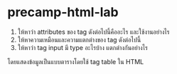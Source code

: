 # precamp-html-lab

1. ให้หาว่า attributes ของ tag ดังต่อไปนี้คืออะไร และใช้งานอย่างไร
2. ให้หาความเหมือนและความแตกต่างของ tag ดังต่อไปนี้
3. ให้หาว่า tag input มี type อะไรบ้าง แตกต่างกันอย่างไร  

โดยแสดงข้อมูลเป็นแบบตารางโดยใช้ tag table ใน HTML
